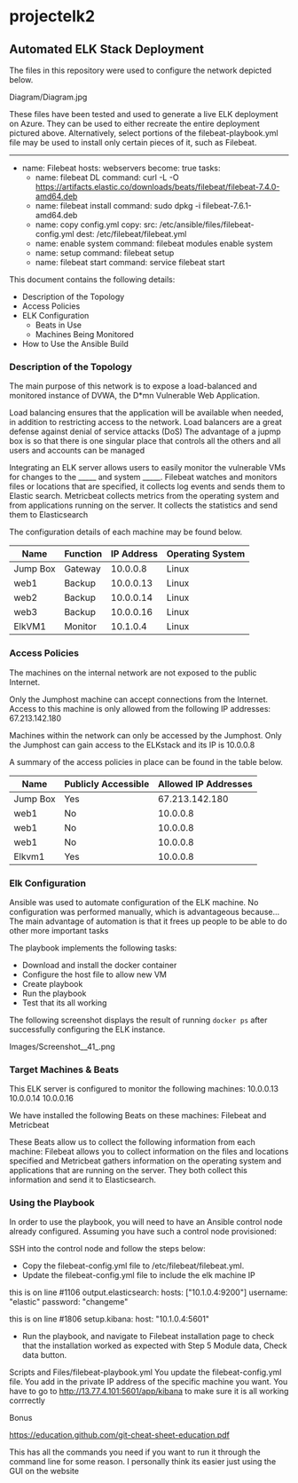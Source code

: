 # projectelk2

## Automated ELK Stack Deployment

The files in this repository were used to configure the network depicted below.

Diagram/Diagram.jpg

These files have been tested and used to generate a live ELK deployment on Azure. They can be used to either recreate the entire deployment pictured above. Alternatively, select portions of the filebeat-playbook.yml file may be used to install only certain pieces of it, such as Filebeat.

---
- name: Filebeat
  hosts: webservers
  become: true
  tasks:
  - name: filebeat DL
    command: curl -L -O https://artifacts.elastic.co/downloads/beats/filebeat/filebeat-7.4.0-amd64.deb
  - name: filebeat install
    command: sudo dpkg -i filebeat-7.6.1-amd64.deb
  - name: copy config.yml
    copy:
      src: /etc/ansible/files/filebeat-config.yml
      dest: /etc/filebeat/filebeat.yml
  - name: enable system
    command: filebeat modules enable system
  - name: setup
    command: filebeat setup
  - name: filebeat start
    command: service filebeat start


This document contains the following details:
- Description of the Topology
- Access Policies
- ELK Configuration
  - Beats in Use
  - Machines Being Monitored
- How to Use the Ansible Build


### Description of the Topology

The main purpose of this network is to expose a load-balanced and monitored instance of DVWA, the D*mn Vulnerable Web Application.

Load balancing ensures that the application will be available when needed, in addition to restricting access to the network.
Load balancers are a great defense against denial of service attacks (DoS) 
The advantage of a jupmp box is so that there is one singular place that controls all the others and all users and accounts can be managed


Integrating an ELK server allows users to easily monitor the vulnerable VMs for changes to the _____ and system _____.
Filebeat watches and monitors files or locations that are specified, it collects log events and sends them to Elastic search.
Metricbeat collects metrics from the operating system and from applications running on the server. It collects the statistics and send them to Elasticsearch

The configuration details of each machine may be found below.

| Name     | Function | IP Address | Operating System |
|----------|----------|------------|------------------|
| Jump Box | Gateway  | 10.0.0.8   | Linux            |
| web1     | Backup   | 10.0.0.13  | Linux            |
| web2     | Backup   | 10.0.0.14  | Linux            |
| web3     | Backup   | 10.0.0.16  | Linux            |
| ElkVM1   | Monitor  | 10.1.0.4   | Linux            |


### Access Policies

The machines on the internal network are not exposed to the public Internet. 

Only the Jumphost machine can accept connections from the Internet. Access to this machine is only allowed from the following IP addresses:
67.213.142.180

Machines within the network can only be accessed by the Jumphost.
Only the Jumphost can gain access to the ELKstack and its IP is 10.0.0.8

A summary of the access policies in place can be found in the table below.

| Name     | Publicly Accessible | Allowed IP Addresses |
|----------|---------------------|----------------------|
| Jump Box | Yes                 | 67.213.142.180       |
| web1     | No                  | 10.0.0.8             |
| web1     | No                  | 10.0.0.8             |
| web1     | No                  | 10.0.0.8             |
| Elkvm1   | Yes                 | 10.0.0.8             | 


### Elk Configuration

Ansible was used to automate configuration of the ELK machine. No configuration was performed manually, which is advantageous because...
The main advantage of automation is that it frees up people to be able to do other more important tasks

The playbook implements the following tasks:
- Download and install the docker container
- Configure the host file to allow new VM
- Create playbook
- Run the playbook
- Test that its all working

The following screenshot displays the result of running `docker ps` after successfully configuring the ELK instance.

Images/Screenshot__41_.png

### Target Machines & Beats
This ELK server is configured to monitor the following machines:
10.0.0.13
10.0.0.14
10.0.0.16

We have installed the following Beats on these machines:
Filebeat and Metricbeat

These Beats allow us to collect the following information from each machine:
Filebeat allows you to collect information on the files and locations specified and Metricbeat gathers information on the operating system and applications that are running on the server.
They both collect this information and send it to Elasticsearch.

### Using the Playbook
In order to use the playbook, you will need to have an Ansible control node already configured. Assuming you have such a control node provisioned: 

SSH into the control node and follow the steps below:
- Copy the filebeat-config.yml file to /etc/filebeat/filebeat.yml.
- Update the filebeat-config.yml file to include the elk machine IP 

this is on line #1106
output.elasticsearch:
hosts: ["10.1.0.4:9200"]
username: "elastic"
password: "changeme"

this is on line #1806
setup.kibana:
host: "10.1.0.4:5601"



- Run the playbook, and navigate to Filebeat installation page to check that the installation worked as expected with Step 5 Module data, Check data button.


Scripts and Files/filebeat-playbook.yml
You update the filebeat-config.yml file. You add in the private IP address of the specific machine you want.
You have to go to http://13.77.4.101:5601/app/kibana to make sure it is all working corrrectly



Bonus

https://education.github.com/git-cheat-sheet-education.pdf

This has all the commands you need if you want to run it through the command line for some reason.
I personally think its easier just using the GUI on the website
